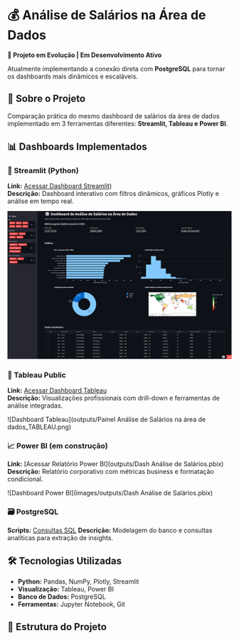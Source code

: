 # 💰 Análise de Salários na Área de Dados

**🚧 Projeto em Evolução | Em Desenvolvimento Ativo**

Atualmente implementando a conexão direta com **PostgreSQL** para tornar os dashboards mais dinâmicos e escaláveis.

## 🎯 Sobre o Projeto

Comparação prática do mesmo dashboard de salários da área de dados implementado em 3 ferramentas diferentes: **Streamlit, Tableau e Power BI**.

## 📊 Dashboards Implementados

### 🚀 Streamlit (Python)
**Link:** [Acessar Dashboard Streamlit](https://dash-app-alura.streamlit.app/))  
**Descrição:** Dashboard interativo com filtros dinâmicos, gráficos Plotly e análise em tempo real.

![Dashboard Streamlit](outputs/PrintScreen_Streamlit.png)

### 🎨 Tableau Public
**Link:** [Acessar Dashboard Tableau](https://public.tableau.com/app/profile/gabriel.castanheira/viz/AnlisedeSalrios/PainelAnlisedeSalriosnareadedados)  
**Descrição:** Visualizações profissionais com drill-down e ferramentas de análise integradas.

![Dashboard Tableau](outputs/Painel Análise de Salários na área de dados_TABLEAU.png)

### 📈 Power BI (em construção)
**Link:** [Acessar Relatório Power BI](outputs/Dash Análise de Salários.pbix)  
**Descrição:** Relatório corporativo com métricas business e formatação condicional.

![Dashboard Power BI](images/outputs/Dash Análise de Salários.pbix)

### 🗃️ PostgreSQL
**Scripts:** [Consultas SQL](sql/)
**Descrição:** Modelagem do banco e consultas analíticas para extração de insights.

## 🛠️ Tecnologias Utilizadas

- **Python:** Pandas, NumPy, Plotly, Streamlit
- **Visualização:** Tableau, Power BI
- **Banco de Dados:** PostgreSQL
- **Ferramentas:** Jupyter Notebook, Git

## 📁 Estrutura do Projeto
